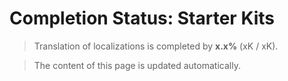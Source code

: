 # Completion Status: Starter Kits

> Translation of localizations is completed by **x.x%** (xK / xK).

> The content of this page is updated automatically.
